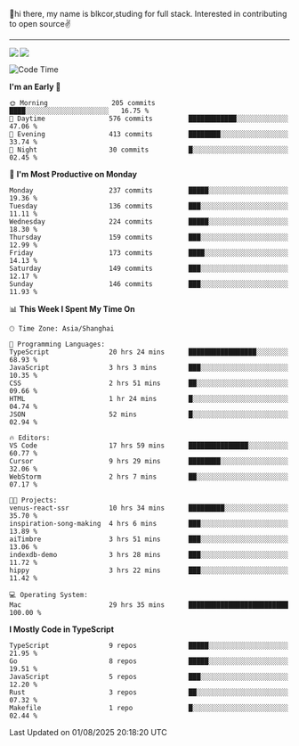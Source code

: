👋hi there, my name is blkcor,studing for full stack.
Interested in contributing to open source✌️

<hr/>

![](https://github-readme-stats.vercel.app/api?username=blkcor)
<a href="https://github.com/blkcor/github-readme-stats">
    <img align="left" src="https://github-readme-stats.vercel.app/api/top-langs/?username=blkcor&hide=jupyter%20notebook,shaderlab,tex,c%23&langs_count=9" />
</a>


<!--START_SECTION:waka-->
![Code Time](http://img.shields.io/badge/Code%20Time-2%2C326%20hrs%206%20mins-blue)

**I'm an Early 🐤** 

```text
🌞 Morning                205 commits         ████░░░░░░░░░░░░░░░░░░░░░   16.75 % 
🌆 Daytime                576 commits         ████████████░░░░░░░░░░░░░   47.06 % 
🌃 Evening                413 commits         ████████░░░░░░░░░░░░░░░░░   33.74 % 
🌙 Night                  30 commits          █░░░░░░░░░░░░░░░░░░░░░░░░   02.45 % 
```
📅 **I'm Most Productive on Monday** 

```text
Monday                   237 commits         █████░░░░░░░░░░░░░░░░░░░░   19.36 % 
Tuesday                  136 commits         ███░░░░░░░░░░░░░░░░░░░░░░   11.11 % 
Wednesday                224 commits         █████░░░░░░░░░░░░░░░░░░░░   18.30 % 
Thursday                 159 commits         ███░░░░░░░░░░░░░░░░░░░░░░   12.99 % 
Friday                   173 commits         ████░░░░░░░░░░░░░░░░░░░░░   14.13 % 
Saturday                 149 commits         ███░░░░░░░░░░░░░░░░░░░░░░   12.17 % 
Sunday                   146 commits         ███░░░░░░░░░░░░░░░░░░░░░░   11.93 % 
```


📊 **This Week I Spent My Time On** 

```text
🕑︎ Time Zone: Asia/Shanghai

💬 Programming Languages: 
TypeScript               20 hrs 24 mins      █████████████████░░░░░░░░   68.93 % 
JavaScript               3 hrs 3 mins        ███░░░░░░░░░░░░░░░░░░░░░░   10.35 % 
CSS                      2 hrs 51 mins       ██░░░░░░░░░░░░░░░░░░░░░░░   09.66 % 
HTML                     1 hr 24 mins        █░░░░░░░░░░░░░░░░░░░░░░░░   04.74 % 
JSON                     52 mins             █░░░░░░░░░░░░░░░░░░░░░░░░   02.94 % 

🔥 Editors: 
VS Code                  17 hrs 59 mins      ███████████████░░░░░░░░░░   60.77 % 
Cursor                   9 hrs 29 mins       ████████░░░░░░░░░░░░░░░░░   32.06 % 
WebStorm                 2 hrs 7 mins        ██░░░░░░░░░░░░░░░░░░░░░░░   07.17 % 

🐱‍💻 Projects: 
venus-react-ssr          10 hrs 34 mins      █████████░░░░░░░░░░░░░░░░   35.70 % 
inspiration-song-making  4 hrs 6 mins        ███░░░░░░░░░░░░░░░░░░░░░░   13.89 % 
aiTimbre                 3 hrs 51 mins       ███░░░░░░░░░░░░░░░░░░░░░░   13.06 % 
indexdb-demo             3 hrs 28 mins       ███░░░░░░░░░░░░░░░░░░░░░░   11.72 % 
hippy                    3 hrs 22 mins       ███░░░░░░░░░░░░░░░░░░░░░░   11.42 % 

💻 Operating System: 
Mac                      29 hrs 35 mins      █████████████████████████   100.00 % 
```

**I Mostly Code in TypeScript** 

```text
TypeScript               9 repos             █████░░░░░░░░░░░░░░░░░░░░   21.95 % 
Go                       8 repos             █████░░░░░░░░░░░░░░░░░░░░   19.51 % 
JavaScript               5 repos             ███░░░░░░░░░░░░░░░░░░░░░░   12.20 % 
Rust                     3 repos             ██░░░░░░░░░░░░░░░░░░░░░░░   07.32 % 
Makefile                 1 repo              █░░░░░░░░░░░░░░░░░░░░░░░░   02.44 % 
```




 Last Updated on 01/08/2025 20:18:20 UTC
<!--END_SECTION:waka-->


